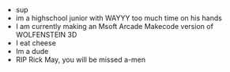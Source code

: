 - sup
- im a highschool junior with WAYYY too much time on his hands
- I am currently making an Msoft Arcade Makecode version of WOLFENSTEIN 3D
- I eat cheese
- Im a dude
- RIP Rick May, you will be missed a-men

